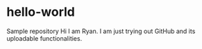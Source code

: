 # hello-world
 Sample repository
Hi I am Ryan. I am just trying out GitHub and its uploadable functionalities.
